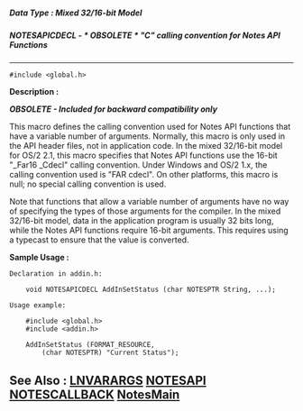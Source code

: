 ##### Data Type : Mixed 32/16-bit Model
##### NOTESAPICDECL - * OBSOLETE * "C" calling convention for Notes API Functions
---
```
#include <global.h>
```
**Description :**

***OBSOLETE - Included for backward compatibility only***

This macro defines the calling convention used for Notes API functions that 
have a variable number of arguments.  Normally, this macro is only used in the 
API header files, not in application code.  In the mixed 32/16-bit model for 
OS/2 2.1, this macro specifies that Notes API functions use the 16-bit "_Far16 
_Cdecl" calling convention.  Under Windows and OS/2 1.x, the calling convention 
used is "FAR cdecl".  On other platforms, this macro is null;  no special 
calling convention is used.

Note that functions that allow a variable number of arguments have no way of 
specifying the types of those arguments for the compiler.  In the mixed 
32/16-bit model, data in the application program is usually 32 bits long, while 
the Notes API functions require 16-bit arguments.  This requires using a 
typecast to ensure that the value is converted.

**Sample Usage :**
```
Declaration in addin.h:

    void NOTESAPICDECL AddInSetStatus (char NOTESPTR String, ...);

Usage example:

    #include <global.h>
    #include <addin.h>

    AddInSetStatus (FORMAT_RESOURCE,
        (char NOTESPTR) "Current Status");
```
**See Also :**
[LNVARARGS](/domino-c-api-docs/reference/Symb/LNVARARGS)
[NOTESAPI](/domino-c-api-docs/reference/Data/NOTESAPI)
[NOTESCALLBACK](/domino-c-api-docs/reference/Data/NOTESCALLBACK)
[NotesMain](/domino-c-api-docs/reference/Func/NotesMain)
---
